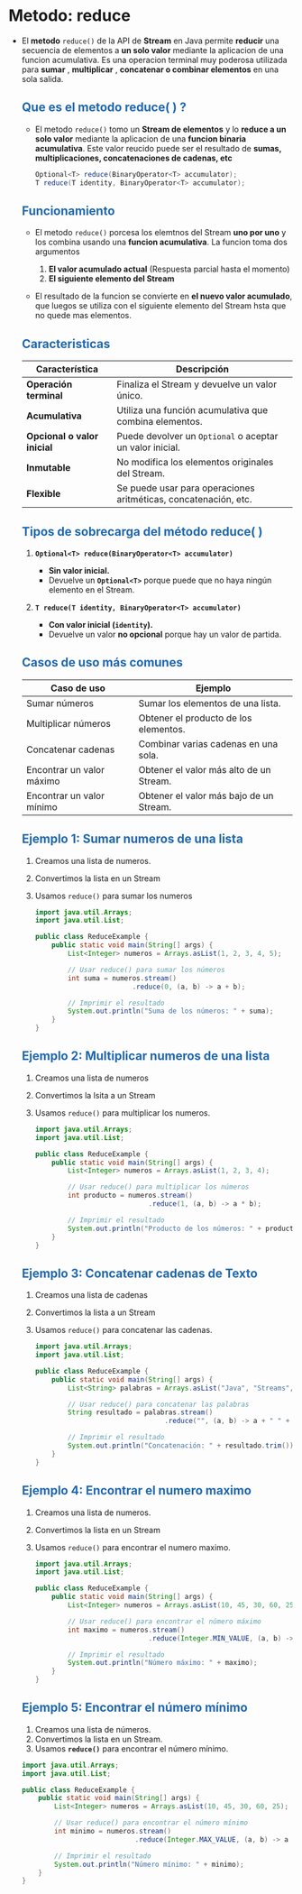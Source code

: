 # Metodo: reduce

* El **metodo** `reduce()` de la API de **Stream** en Java permite **reducir** una secuencia de elementos a **un solo valor** mediante la aplicacion de una funcion acumulativa. Es una operacion terminal muy poderosa utilizada para **sumar** , **multiplicar** , **concatenar o combinar elementos** en una sola salida.

    ## <span style="color:#2168b0">Que es el metodo reduce( ) ?</span>
    
    * El metodo `reduce()` tomo un **Stream de elementos** y lo **reduce a un solo valor** mediante la aplicacion de una  **funcion binaria acumulativa**. Este valor reucido puede ser el resultado de **sumas, multiplicaciones, concatenaciones de cadenas, etc**
    
        ```java
        Optional<T> reduce(BinaryOperator<T> accumulator);
        T reduce(T identity, BinaryOperator<T> accumulator);
        ```

    ## <span style="color:#2168b0">Funcionamiento</span>
    
    * El metodo `reduce()` porcesa los elemtnos del Stream **uno por uno** y los combina usando una **funcion acumulativa**. La funcion toma dos argumentos
        1. **El valor acumulado actual** (Respuesta parcial hasta el momento)
        2. **El siguiente elemento del Stream**
        
    * El resultado de la funcion se convierte en **el nuevo valor acumulado**, que luegos se utiliza con el siguiente elemento del Stream hsta que no quede mas elementos.
    
    ## <span style="color:#2168b0">Caracteristicas</span>
    
    |      **Característica**      |                         **Descripción**                         |
    | ---------------------------- | --------------------------------------------------------------- |
    | **Operación terminal**       | Finaliza el Stream y devuelve un valor único.                   |
    | **Acumulativa**              | Utiliza una función acumulativa que combina elementos.          |
    | **Opcional o valor inicial** | Puede devolver un `Optional` o aceptar un valor inicial.        |
    | **Inmutable**                | No modifica los elementos originales del Stream.                |
    | **Flexible**                 | Se puede usar para operaciones aritméticas, concatenación, etc. |
        


    ## <span style="color:#2168b0">Tipos de sobrecarga del método reduce( )</span>
    
    1.  **`Optional<T> reduce(BinaryOperator<T> accumulator)`**

        *   **Sin valor inicial.**
        *   Devuelve un **`Optional<T>`** porque puede que no haya ningún elemento en el Stream.

    2. **`T reduce(T identity, BinaryOperator<T> accumulator)`**

        *   **Con valor inicial (`identity`).**
        *   Devuelve un valor **no opcional** porque hay un valor de partida.

    

    ## <span style="color:#2168b0">Casos de uso más comunes</span>

    | **Caso de uso** | **Ejemplo** |
    | --- | --- |
    | Sumar números | Sumar los elementos de una lista. |
    | Multiplicar números | Obtener el producto de los elementos. |
    | Concatenar cadenas | Combinar varias cadenas en una sola. |
    | Encontrar un valor máximo | Obtener el valor más alto de un Stream. |
    | Encontrar un valor mínimo | Obtener el valor más bajo de un Stream. |
    

    ## <span style="color:#2168b0">Ejemplo 1: Sumar numeros de una lista</span>
    
    1. Creamos una lista de numeros.
    2. Convertimos la lista en un Stream
    3. Usamos `reduce()` para sumar los numeros
    
        ```java
        import java.util.Arrays;
        import java.util.List;

        public class ReduceExample {
            public static void main(String[] args) {
                List<Integer> numeros = Arrays.asList(1, 2, 3, 4, 5);

                // Usar reduce() para sumar los números
                int suma = numeros.stream()
                                .reduce(0, (a, b) -> a + b);

                // Imprimir el resultado
                System.out.println("Suma de los números: " + suma);
            }
        }
        ```

    ## <span style="color:#2168b0">Ejemplo 2: Multiplicar numeros de una lista</span>
    
    1. Creamos una lista de numeros
    2. Convertimos la lsita a un Stream
    3. Usamos `reduce()` para multiplicar los numeros.
            
        ```java
        import java.util.Arrays;
        import java.util.List;

        public class ReduceExample {
            public static void main(String[] args) {
                List<Integer> numeros = Arrays.asList(1, 2, 3, 4);

                // Usar reduce() para multiplicar los números
                int producto = numeros.stream()
                                    .reduce(1, (a, b) -> a * b);

                // Imprimir el resultado
                System.out.println("Producto de los números: " + producto);
            }
        }
        ```

    ## <span style="color:#2168b0">Ejemplo 3: Concatenar cadenas de Texto</span>
    
    1. Creamos una lista de cadenas
    2. Convertimos la lista a un Stream
    3. Usamos `reduce()` para concatenar las cadenas.
    
        ```java
        import java.util.Arrays;
        import java.util.List;

        public class ReduceExample {
            public static void main(String[] args) {
                List<String> palabras = Arrays.asList("Java", "Streams", "Reduce");

                // Usar reduce() para concatenar las palabras
                String resultado = palabras.stream()
                                        .reduce("", (a, b) -> a + " " + b);

                // Imprimir el resultado
                System.out.println("Concatenación: " + resultado.trim());
            }
        }
        ```

    ## <span style="color:#2168b0">Ejemplo 4: Encontrar el numero maximo</span>
    
    1. Creamos una lista de numeros.
    2. Convertimos la lista en un Stream
    3. Usamos `reduce()` para encontrar el numero maximo.
    

        ```java
        import java.util.Arrays;
        import java.util.List;

        public class ReduceExample {
            public static void main(String[] args) {
                List<Integer> numeros = Arrays.asList(10, 45, 30, 60, 25);

                // Usar reduce() para encontrar el número máximo
                int maximo = numeros.stream()
                                    .reduce(Integer.MIN_VALUE, (a, b) -> a > b ? a : b);

                // Imprimir el resultado
                System.out.println("Número máximo: " + maximo);
            }
        }
        ```


    ## <span style="color:#2168b0">Ejemplo 5: Encontrar el número mínimo</span>
    
    1.  Creamos una lista de números.
    2.  Convertimos la lista en un Stream.
    3.  Usamos **`reduce()`** para encontrar el número mínimo.
        

    ```java
    import java.util.Arrays;
    import java.util.List;

    public class ReduceExample {
        public static void main(String[] args) {
            List<Integer> numeros = Arrays.asList(10, 45, 30, 60, 25);

            // Usar reduce() para encontrar el número mínimo
            int minimo = numeros.stream()
                                .reduce(Integer.MAX_VALUE, (a, b) -> a < b ? a : b);

            // Imprimir el resultado
            System.out.println("Número mínimo: " + minimo);
        }
    }
    ```
    



